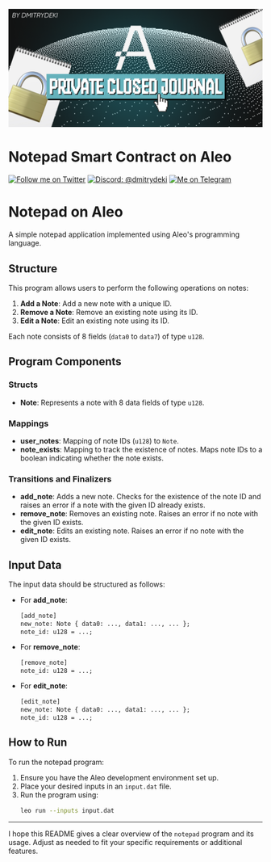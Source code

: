 ![alt text](imgs/aleo-notepad.png "Title")

# Notepad Smart Contract on Aleo
[![Follow me on Twitter](https://img.shields.io/badge/Twitter-%231DA1F2.svg?style=for-the-badge&logo=Twitter&logoColor=white)](https://twitter.com/DekiDima)
[![Discord: @dmitrydeki](https://img.shields.io/badge/Discord-%235865F2.svg?style=for-the-badge&logo=discord&logoColor=white)](@dmitrydeki)
[![Me on Telegram](https://img.shields.io/badge/Telegram-%235865F2.svg?style=for-the-badge&logo=telegram&logoColor=white)](https://t.me/dmitrydeki)


# Notepad on Aleo

A simple notepad application implemented using Aleo's programming language.

## Structure

This program allows users to perform the following operations on notes:

1. **Add a Note**: Add a new note with a unique ID.
2. **Remove a Note**: Remove an existing note using its ID.
3. **Edit a Note**: Edit an existing note using its ID.

Each note consists of 8 fields (`data0` to `data7`) of type `u128`.

## Program Components

### Structs

- **Note**: Represents a note with 8 data fields of type `u128`.

### Mappings

- **user_notes**: Mapping of note IDs (`u128`) to `Note`.
- **note_exists**: Mapping to track the existence of notes. Maps note IDs to a boolean indicating whether the note exists.

### Transitions and Finalizers

- **add_note**: Adds a new note. Checks for the existence of the note ID and raises an error if a note with the given ID already exists.
- **remove_note**: Removes an existing note. Raises an error if no note with the given ID exists.
- **edit_note**: Edits an existing note. Raises an error if no note with the given ID exists.

## Input Data

The input data should be structured as follows:

- For **add_note**:
  ```plaintext
  [add_note]
  new_note: Note { data0: ..., data1: ..., ... };
  note_id: u128 = ...;
  ```

- For **remove_note**:
  ```plaintext
  [remove_note]
  note_id: u128 = ...;
  ```

- For **edit_note**:
  ```plaintext
  [edit_note]
  new_note: Note { data0: ..., data1: ..., ... };
  note_id: u128 = ...;
  ```

## How to Run

To run the notepad program:

1. Ensure you have the Aleo development environment set up.
2. Place your desired inputs in an `input.dat` file.
3. Run the program using:
   ```bash
   leo run --inputs input.dat
   ```

---

I hope this README gives a clear overview of the `notepad` program and its usage. Adjust as needed to fit your specific requirements or additional features.

